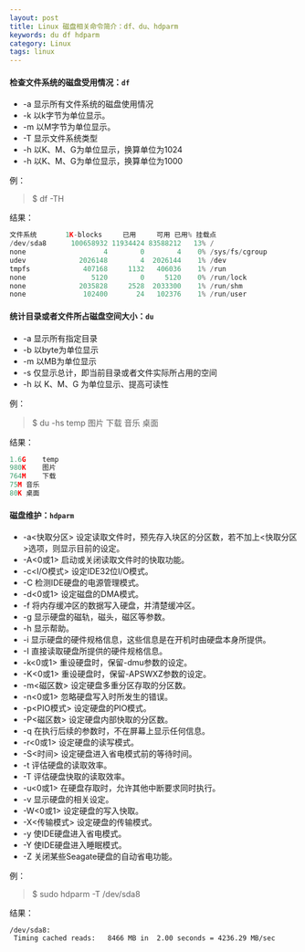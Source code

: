 ```yaml
---
layout: post
title: Linux 磁盘相关命令简介：df、du、hdparm
keywords: du df hdparm
category: Linux
tags: linux
---
```


#### 检查文件系统的磁盘受用情况：`df`

* -a 显示所有文件系统的磁盘使用情况
* -k 以k字节为单位显示。
* -m 以M字节为单位显示。
* -T 显示文件系统类型
* -h 以K、M、G为单位显示，换算单位为1024
* -h 以K、M、G为单位显示，换算单位为1000

例：
> $ df -TH

结果：

```python
文件系统       1K-blocks     已用     可用 已用% 挂载点
/dev/sda8      100658932 11934424 83588212   13% /
none                   4        0        4    0% /sys/fs/cgroup
udev             2026148        4  2026144    1% /dev
tmpfs             407168     1132   406036    1% /run
none                5120        0     5120    0% /run/lock
none             2035828     2528  2033300    1% /run/shm
none              102400       24   102376    1% /run/user
```

#### 统计目录或者文件所占磁盘空间大小：`du`

* -a 显示所有指定目录
* -b 以byte为单位显示
* -m 以MB为单位显示
* -s 仅显示总计，即当前目录或者文件实际所占用的空间
* -h 以 K、M、G 为单位显示、提高可读性

例：
> $ du -hs temp 图片 下载 音乐 桌面

结果：

```python
1.6G	temp
980K	图片
764M	下载
75M	音乐
80K	桌面
```

#### 磁盘维护：`hdparm`

* -a<快取分区>   设定读取文件时，预先存入块区的分区数，若不加上<快取分区>选项，则显示目前的设定。
* -A<0或1>   启动或关闭读取文件时的快取功能。
* -c<I/O模式>   设定IDE32位I/O模式。
* -C   检测IDE硬盘的电源管理模式。
* -d<0或1>   设定磁盘的DMA模式。
* -f   将内存缓冲区的数据写入硬盘，并清楚缓冲区。
* -g   显示硬盘的磁轨，磁头，磁区等参数。
* -h   显示帮助。
* -i   显示硬盘的硬件规格信息，这些信息是在开机时由硬盘本身所提供。
* -I   直接读取硬盘所提供的硬件规格信息。
* -k<0或1>   重设硬盘时，保留-dmu参数的设定。
* -K<0或1>   重设硬盘时，保留-APSWXZ参数的设定。
* -m<磁区数>   设定硬盘多重分区存取的分区数。
* -n<0或1>   忽略硬盘写入时所发生的错误。
* -p<PIO模式>   设定硬盘的PIO模式。
* -P<磁区数>   设定硬盘内部快取的分区数。
* -q   在执行后续的参数时，不在屏幕上显示任何信息。
* -r<0或1>   设定硬盘的读写模式。
* -S<时间>   设定硬盘进入省电模式前的等待时间。
* -t   评估硬盘的读取效率。
* -T   评估硬盘快取的读取效率。
* -u<0或1>   在硬盘存取时，允许其他中断要求同时执行。
* -v   显示硬盘的相关设定。
* -W<0或1>   设定硬盘的写入快取。
* -X<传输模式>   设定硬盘的传输模式。
* -y   使IDE硬盘进入省电模式。
* -Y   使IDE硬盘进入睡眠模式。
* -Z   关闭某些Seagate硬盘的自动省电功能。

例：
> $ sudo hdparm -T /dev/sda8

结果：

```
/dev/sda8:
 Timing cached reads:   8466 MB in  2.00 seconds = 4236.29 MB/sec
```
